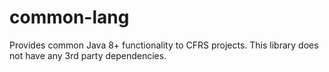 # common-lang

Provides common Java 8+ functionality to CFRS projects. This library does not have any 3rd party dependencies.